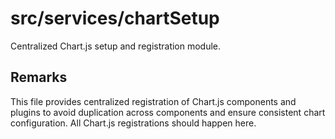 # src/services/chartSetup

Centralized Chart.js setup and registration module.

## Remarks

This file provides centralized registration of Chart.js components and
plugins to avoid duplication across components and ensure consistent chart
configuration. All Chart.js registrations should happen here.

